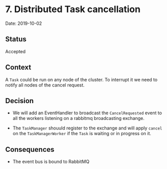 # 7. Distributed Task cancellation

Date: 2019-10-02

## Status

Accepted

## Context

A `Task` could be run on any node of the cluster. To interrupt it we need to notify all nodes of the cancel request.

## Decision

* We will add an EventHandler to broadcast the `CancelRequested` event to all the workers listening on a rabbitmq broadcasting exchange.

* The `TaskManager` shouuld register to the exchange and will apply `cancel` on the `TaskManagerWorker` if the `Task` is waiting or in progress on it.

## Consequences

* The event bus is bound to RabbitMQ
